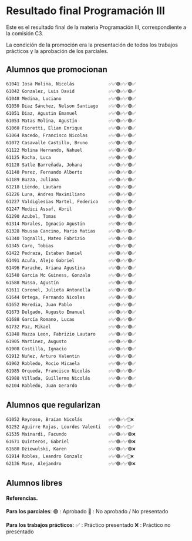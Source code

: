 # Resultado final Programación III

Este es el resultado final de la materia Programación III, correspondiente a la comisión C3.

La condición de la promoción era la presentación de todos los trabajos prácticos y la aprobación de los parciales.

## Alumnos que promocionan
```
61041 Iosa Molina, Nicolás             ✅✅🟢✅✅🟢✅
61042 Gonzalez, Luis David             ✅✅🟢✅✅🟢✅
61048 Medina, Luciano                  ✅✅🟢✅✅🟢✅
61050 Diaz Sánchez, Nelson Santiago    ✅✅🟢✅✅🟢✅
61051 Diaz, Agustin Emanuel            ✅✅🟢✅✅🟢✅
61053 Matas Molina, Agustín            ✅✅🟢✅✅🟢✅
61060 Fioretti, Elian Enrique          ✅✅🟢✅✅🟢✅
61064 Racedo, Francisco Nicolas        ✅✅🟢✅✅🟢✅
61072 Casavalle Castillo, Bruno        ✅✅🟢✅✅🟢✅
61122 Molina Hernando, Nahuel          ✅✅🟢✅✅🟢✅
61125 Rocha, Luca                      ✅✅🟢✅✅🟢✅
61128 Satle Barreñada, Johana          ✅✅🟢✅✅🟢✅
61140 Perez, Fernando Alberto          ✅✅🟢✅✅🟢✅
61189 Buzza, Juliana                   ✅✅🟢✅✅🟢✅
61218 Liendo, Lautaro                  ✅✅🟢✅✅🟢✅
61226 Luna, Andres Maximiliano         ✅✅🟢✅✅🟢✅
61227 Valdiglesias Martel, Federico    ✅✅🟢✅✅🟢✅
61247 Medici Assaf, Abril              ✅✅🟢✅✅🟢✅
61290 Azubel, Tomas                    ✅✅🟢✅✅🟢✅
61314 Morales, Ignacio Agustin         ✅✅🟢✅✅🟢✅
61328 Moussa Cancino, Mario Matias     ✅✅🟢✅✅🟢✅
61340 Tognalli, Mateo Fabrizio         ✅✅🟢✅✅🟢✅
61345 Caro, Tobias                     ✅✅🟢✅✅🟢✅
61422 Pedraza, Estaban Daniel          ✅✅🟢✅✅🟢✅
61491 Acuña, Alejo Gabriel             ✅✅🟢✅✅🟢✅
61496 Parache, Ariana Agustina         ✅✅🟢✅✅🟢✅
61540 Garcia Mc Guiness, Gonzalo       ✅✅🟢✅✅🟢✅
61588 Mussa, Agustín                   ✅✅🟢✅✅🟢✅
61611 Coronel, Julieta Antonella       ✅✅🟢✅✅🟢✅
61644 Ortega, Fernando Nicolas         ✅✅🟢✅✅🟢✅
61652 Heredia, Juan Pablo              ✅✅🟢✅✅🟢✅
61673 Delgado, Augusto Emanuel         ✅✅🟢✅✅🟢✅
61688 García Romano, Lucas             ✅✅🟢✅✅🟢✅
61732 Paz, Mikael                      ✅✅🟢✅✅🟢✅
61848 Mazza Leon, Fabrizio Lautaro     ✅✅🟢✅✅🟢✅
61905 Martinez, Augusto                ✅✅🟢✅✅🟢✅
61908 Costilla, Ignacio                ✅✅🟢✅✅🟢✅
61912 Nuñez, Arturo Valentin           ✅✅🟢✅✅🟢✅
61962 Robledo, Rocio Micaela           ✅✅🟢✅✅🟢✅
61985 Orqueda, Francisco Nicolás       ✅✅🟢✅✅🟢✅
61988 Villada, Guillermo Nicolás       ✅✅🟢✅✅🟢✅
62104 Robledo, Juan Gerardo            ✅✅🟢✅✅🟢✅
```

## Alumnos que regularizan
```
61052 Reynoso, Braian Nicolás          ✅✅🟢✅✅🔴❌
61252 Aguirre Rojas, Lourdes Valenti   ✅✅🟢✅✅🔴✅
61535 Mainardi, Facundo                ✅✅🟢✅✅🟢❌
61671 Quinteros, Gabriel               ✅✅🟢✅✅🟢❌
61680 Dziewulski, Karen                ✅✅🟢✅✅🟢❌
61914 Robles, Leandro Gonzalo          ✅✅🟢✅✅🔴❌
62136 Muse, Alejandro                  ✅✅🟢✅✅🟢❌
```

## Alumnos libres

#### Referencias.
**Para los parciales**:
🟢 : Aprobado
🔴 : No aprobado / No presentado

**Para los trabajos prácticos**:
✅ : Práctico presentado
❌ : Práctico no presentado
